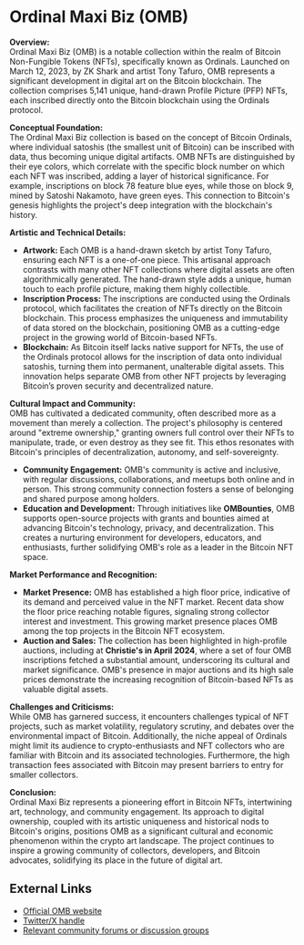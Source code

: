 # Ordinal Maxi Biz (OMB)

**Overview:**  
Ordinal Maxi Biz (OMB) is a notable collection within the realm of Bitcoin Non-Fungible Tokens (NFTs), specifically known as Ordinals. Launched on March 12, 2023, by ZK Shark and artist Tony Tafuro, OMB represents a significant development in digital art on the Bitcoin blockchain. The collection comprises 5,141 unique, hand-drawn Profile Picture (PFP) NFTs, each inscribed directly onto the Bitcoin blockchain using the Ordinals protocol.

**Conceptual Foundation:**  
The Ordinal Maxi Biz collection is based on the concept of Bitcoin Ordinals, where individual satoshis (the smallest unit of Bitcoin) can be inscribed with data, thus becoming unique digital artifacts. OMB NFTs are distinguished by their eye colors, which correlate with the specific block number on which each NFT was inscribed, adding a layer of historical significance. For example, inscriptions on block 78 feature blue eyes, while those on block 9, mined by Satoshi Nakamoto, have green eyes. This connection to Bitcoin's genesis highlights the project's deep integration with the blockchain's history.

**Artistic and Technical Details:**  
- **Artwork:** Each OMB is a hand-drawn sketch by artist Tony Tafuro, ensuring each NFT is a one-of-one piece. This artisanal approach contrasts with many other NFT collections where digital assets are often algorithmically generated. The hand-drawn style adds a unique, human touch to each profile picture, making them highly collectible.
- **Inscription Process:** The inscriptions are conducted using the Ordinals protocol, which facilitates the creation of NFTs directly on the Bitcoin blockchain. This process emphasizes the uniqueness and immutability of data stored on the blockchain, positioning OMB as a cutting-edge project in the growing world of Bitcoin-based NFTs.
- **Blockchain:** As Bitcoin itself lacks native support for NFTs, the use of the Ordinals protocol allows for the inscription of data onto individual satoshis, turning them into permanent, unalterable digital assets. This innovation helps separate OMB from other NFT projects by leveraging Bitcoin’s proven security and decentralized nature.

**Cultural Impact and Community:**  
OMB has cultivated a dedicated community, often described more as a movement than merely a collection. The project's philosophy is centered around "extreme ownership," granting owners full control over their NFTs to manipulate, trade, or even destroy as they see fit. This ethos resonates with Bitcoin's principles of decentralization, autonomy, and self-sovereignty.

- **Community Engagement:** OMB's community is active and inclusive, with regular discussions, collaborations, and meetups both online and in person. This strong community connection fosters a sense of belonging and shared purpose among holders.
- **Education and Development:** Through initiatives like **OMBounties**, OMB supports open-source projects with grants and bounties aimed at advancing Bitcoin's technology, privacy, and decentralization. This creates a nurturing environment for developers, educators, and enthusiasts, further solidifying OMB's role as a leader in the Bitcoin NFT space.

**Market Performance and Recognition:**  
- **Market Presence:** OMB has established a high floor price, indicative of its demand and perceived value in the NFT market. Recent data show the floor price reaching notable figures, signaling strong collector interest and investment. This growing market presence places OMB among the top projects in the Bitcoin NFT ecosystem.
- **Auction and Sales:** The collection has been highlighted in high-profile auctions, including at **Christie's in April 2024**, where a set of four OMB inscriptions fetched a substantial amount, underscoring its cultural and market significance. OMB's presence in major auctions and its high sale prices demonstrate the increasing recognition of Bitcoin-based NFTs as valuable digital assets.

**Challenges and Criticisms:**  
While OMB has garnered success, it encounters challenges typical of NFT projects, such as market volatility, regulatory scrutiny, and debates over the environmental impact of Bitcoin. Additionally, the niche appeal of Ordinals might limit its audience to crypto-enthusiasts and NFT collectors who are familiar with Bitcoin and its associated technologies. Furthermore, the high transaction fees associated with Bitcoin may present barriers to entry for smaller collectors.

**Conclusion:**  
Ordinal Maxi Biz represents a pioneering effort in Bitcoin NFTs, intertwining art, technology, and community engagement. Its approach to digital ownership, coupled with its artistic uniqueness and historical nods to Bitcoin's origins, positions OMB as a significant cultural and economic phenomenon within the crypto art landscape. The project continues to inspire a growing community of collectors, developers, and Bitcoin advocates, solidifying its place in the future of digital art.



## External Links  
- [Official OMB website](https://www.example.com)  
- [Twitter/X handle](https://twitter.com/example)  
- [Relevant community forums or discussion groups](https://www.exampleforum.com)
